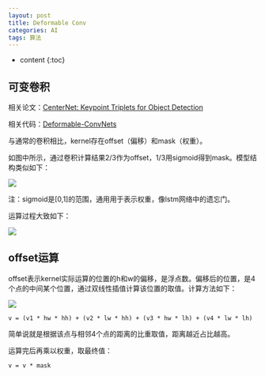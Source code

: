 ```yaml
---
layout: post
title: Deformable Conv
categories: AI
tags: 算法
---
```


* content
{:toc}


## 可变卷积

相关论文：[CenterNet: Keypoint Triplets for Object Detection](https://openaccess.thecvf.com/content_ICCV_2017/papers/Dai_Deformable_Convolutional_Networks_ICCV_2017_paper.pdf)

相关代码：[Deformable-ConvNets](https://github.com/msracver/Deformable-ConvNets)

与通常的卷积相比，kernel存在offset（偏移）和mask（权重）。

<!--more-->

如图中所示，通过卷积计算结果2/3作为offset，1/3用sigmoid得到mask。模型结构类似如下：

![](https://harmonyhu.github.io/img/dcnv2.png)

注：sigmoid是[0,1]的范围，通用用于表示权重，像lstm网络中的遗忘门。

运算过程大致如下：

![](https://harmonyhu.github.io/img/dcnv2_2.png)

## offset运算

offset表示kernel实际运算的位置的h和w的偏移，是浮点数。偏移后的位置，是4个点的中间某个位置，通过双线性插值计算该位置的取值。计算方法如下：

![](https://harmonyhu.github.io/img/dcnv2_3.png)

`v = (v1 * hw * hh) + (v2 * lw * hh) + (v3 * hw * lh) + (v4 * lw * lh)`

简单说就是根据该点与相邻4个点的距离的比重取值，距离越近占比越高。

运算完后再乘以权重，取最终值：

`v = v * mask`
